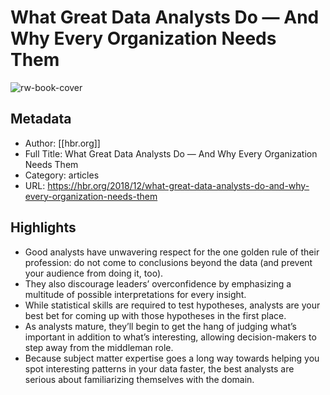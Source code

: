 # What Great Data Analysts Do — And Why Every Organization Needs Them

![rw-book-cover](https://readwise-assets.s3.amazonaws.com/static/images/article4.6bc1851654a0.png)

## Metadata
- Author: [[hbr.org]]
- Full Title: What Great Data Analysts Do — And Why Every Organization Needs Them
- Category: articles
- URL: https://hbr.org/2018/12/what-great-data-analysts-do-and-why-every-organization-needs-them

## Highlights
- Good analysts have unwavering respect for the one golden rule of their profession: do not come to conclusions beyond the data (and prevent your audience from doing it, too).
- They also discourage leaders’ overconfidence by emphasizing a multitude of possible interpretations for every insight.
- While statistical skills are required to test hypotheses, analysts are your best bet for coming up with those hypotheses in the first place.
- As analysts mature, they’ll begin to get the hang of judging what’s important in addition to what’s interesting, allowing decision-makers to step away from the middleman role.
- Because subject matter expertise goes a long way towards helping you spot interesting patterns in your data faster, the best analysts are serious about familiarizing themselves with the domain.

